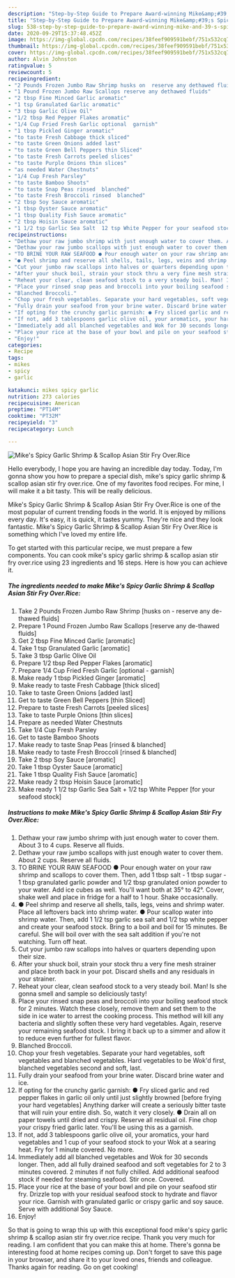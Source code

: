 ```yaml
---
description: "Step-by-Step Guide to Prepare Award-winning Mike&amp;#39;s Spicy Garlic Shrimp &amp;amp; Scallop Asian Stir Fry Over.Rice"
title: "Step-by-Step Guide to Prepare Award-winning Mike&amp;#39;s Spicy Garlic Shrimp &amp;amp; Scallop Asian Stir Fry Over.Rice"
slug: 538-step-by-step-guide-to-prepare-award-winning-mike-and-39-s-spicy-garlic-shrimp-and-amp-scallop-asian-stir-fry-overrice
date: 2020-09-29T15:37:48.452Z
image: https://img-global.cpcdn.com/recipes/38feef909591bebf/751x532cq70/mikes-spicy-garlic-shrimp-scallop-asian-stir-fry-overrice-recipe-main-photo.jpg
thumbnail: https://img-global.cpcdn.com/recipes/38feef909591bebf/751x532cq70/mikes-spicy-garlic-shrimp-scallop-asian-stir-fry-overrice-recipe-main-photo.jpg
cover: https://img-global.cpcdn.com/recipes/38feef909591bebf/751x532cq70/mikes-spicy-garlic-shrimp-scallop-asian-stir-fry-overrice-recipe-main-photo.jpg
author: Alvin Johnston
ratingvalue: 5
reviewcount: 5
recipeingredient:
- "2 Pounds Frozen Jumbo Raw Shrimp husks on  reserve any dethawed fluids"
- "1 Pound Frozen Jumbo Raw Scallops reserve any dethawed fluids"
- "2 tbsp Fine Minced Garlic aromatic"
- "1 tsp Granulated Garlic aromatic"
- "3 tbsp Garlic Olive Oil"
- "1/2 tbsp Red Pepper Flakes aromatic"
- "1/4 Cup Fried Fresh Garlic optional  garnish"
- "1 tbsp Pickled Ginger aromatic"
- "to taste Fresh Cabbage thick sliced"
- "to taste Green Onions added last"
- "to taste Green Bell Peppers thin Sliced"
- "to taste Fresh Carrots peeled slices"
- "to taste Purple Onions thin slices"
- "as needed Water Chestnuts"
- "1/4 Cup Fresh Parsley"
- "to taste Bamboo Shoots"
- "to taste Snap Peas rinsed  blanched"
- "to taste Fresh Broccoli rinsed  blanched"
- "2 tbsp Soy Sauce aromatic"
- "1 tbsp Oyster Sauce aromatic"
- "1 tbsp Quality Fish Sauce aromatic"
- "2 tbsp Hoisin Sauce aromatic"
- "1 1/2 tsp Garlic Sea Salt  12 tsp White Pepper for your seafood stock"
recipeinstructions:
- "Dethaw your raw jumbo shrimp with just enough water to cover them. About 3 to 4 cups. Reserve all fluids."
- "Dethaw your raw jumbo scallops with just enough water to cover them. About 2 cups. Reserve all fluids."
- "TO BRINE YOUR RAW SEAFOOD ● Pour enough water on your raw shrimp and scallops to cover them. Then, add 1 tbsp salt - 1 tbsp sugar - 1 tbsp granulated garlic powder and 1/2 tbsp granulated onion powder to your water. Add ice cubes as well. You&#39;ll want both at 35° to 42°. Cover, shake well and place in fridge for a half to 1 hour. Shake occasionally."
- "● Peel shrimp and reserve all shells, tails, legs, veins and shrimp water. Place all leftovers back into shrimp water. ● Pour scallop water into shrimp water. Then, add 1 1/2 tsp garlic sea salt and 1/2 tsp white pepper and create your seafood stock. Bring to a boil and boil for 15 minutes. Be careful. She will boil over with the sea salt addition if you&#39;re not watching. Turn off heat."
- "Cut your jumbo raw scallops into halves or quarters depending upon their size."
- "After your shuck boil, strain your stock thru a very fine mesh strainer and place broth back in your pot. Discard shells and any residuals in your strainer."
- "Reheat your clear, clean seafood stock to a very steady boil. Man! Is she gonna smell and sample so deliciously tasty!"
- "Place your rinsed snap peas and broccoli into your boiling seafood stock for 2 minutes. Watch these closely, remove them and set them to the side in ice water to arrest the cooking process. This method will kill any bacteria and slightly soften these very hard vegetables. Again, reserve your remaining seafood stock. I bring it back up to a simmer and allow it to reduce even further for fullest flavor."
- "Blanched Broccoli."
- "Chop your fresh vegetables. Separate your hard vegetables, soft vegetables and blanched vegetables. Hard vegetables to be Wok&#39;d first, blanched vegetables second and soft, last."
- "Fully drain your seafood from your brine water. Discard brine water and ice."
- "If opting for the crunchy garlic garnish: ● Fry sliced garlic and red pepper flakes in garlic oil only until just slightly browned [before frying your hard vegetables] Anything darker will create a seriously bitter taste that will ruin your entire dish. So, watch it very closely. ● Drain all on paper towels until dried and crispy. Reserve all residual oil. Fine chop your crispy fried garlic later. You&#39;ll be using this as a garnish."
- "If not, add 3 tablespoons garlic olive oil, your aromatics, your hard vegetables and 1 cup of your seafood stock to your Wok at a searing heat. Fry for 1 minute covered. No more."
- "Immediately add all blanched vegetables and Wok for 30 seconds longer. Then, add all fully drained seafood and soft vegetables for 2 to 3 minutes covered. 2 minutes if not fully chilled. Add additional seafood stock if needed for steaming seafood. Stir once. Covered."
- "Place your rice at the base of your bowl and pile on your seafood stir fry. Drizzle top with your residual seafood stock to hydrate and flavor your rice. Garnish with granulated garlic or crispy garlic and soy sauce. Serve with additional Soy Sauce."
- "Enjoy!"
categories:
- Recipe
tags:
- mikes
- spicy
- garlic

katakunci: mikes spicy garlic 
nutrition: 273 calories
recipecuisine: American
preptime: "PT14M"
cooktime: "PT32M"
recipeyield: "3"
recipecategory: Lunch

---
```



![Mike&#39;s Spicy Garlic Shrimp &amp; Scallop Asian Stir Fry Over.Rice](https://img-global.cpcdn.com/recipes/38feef909591bebf/751x532cq70/mikes-spicy-garlic-shrimp-scallop-asian-stir-fry-overrice-recipe-main-photo.jpg)

Hello everybody, I hope you are having an incredible day today. Today, I'm gonna show you how to prepare a special dish, mike&#39;s spicy garlic shrimp &amp; scallop asian stir fry over.rice. One of my favorites food recipes. For mine, I will make it a bit tasty. This will be really delicious.

Mike&#39;s Spicy Garlic Shrimp &amp; Scallop Asian Stir Fry Over.Rice is one of the most popular of current trending foods in the world. It is enjoyed by millions every day. It's easy, it is quick, it tastes yummy. They're nice and they look fantastic. Mike&#39;s Spicy Garlic Shrimp &amp; Scallop Asian Stir Fry Over.Rice is something which I've loved my entire life.




To get started with this particular recipe, we must prepare a few components. You can cook mike&#39;s spicy garlic shrimp &amp; scallop asian stir fry over.rice using 23 ingredients and 16 steps. Here is how you can achieve it.

<!--inarticleads1-->

##### The ingredients needed to make Mike&#39;s Spicy Garlic Shrimp &amp; Scallop Asian Stir Fry Over.Rice:

1. Take 2 Pounds Frozen Jumbo Raw Shrimp [husks on - reserve any de-thawed fluids]
1. Prepare 1 Pound Frozen Jumbo Raw Scallops [reserve any de-thawed fluids]
1. Get 2 tbsp Fine Minced Garlic [aromatic]
1. Take 1 tsp Granulated Garlic [aromatic]
1. Take 3 tbsp Garlic Olive Oil
1. Prepare 1/2 tbsp Red Pepper Flakes [aromatic]
1. Prepare 1/4 Cup Fried Fresh Garlic [optional - garnish]
1. Make ready 1 tbsp Pickled Ginger [aromatic]
1. Make ready to taste Fresh Cabbage [thick sliced]
1. Take to taste Green Onions [added last]
1. Get to taste Green Bell Peppers [thin Sliced]
1. Prepare to taste Fresh Carrots [peeled slices]
1. Take to taste Purple Onions [thin slices]
1. Prepare as needed Water Chestnuts
1. Take 1/4 Cup Fresh Parsley
1. Get to taste Bamboo Shoots
1. Make ready to taste Snap Peas [rinsed &amp; blanched]
1. Make ready to taste Fresh Broccoli [rinsed &amp; blanched]
1. Take 2 tbsp Soy Sauce [aromatic]
1. Take 1 tbsp Oyster Sauce [aromatic]
1. Take 1 tbsp Quality Fish Sauce [aromatic]
1. Make ready 2 tbsp Hoisin Sauce [aromatic]
1. Make ready 1 1/2 tsp Garlic Sea Salt + 1/2 tsp White Pepper [for your seafood stock]




<!--inarticleads2-->

##### Instructions to make Mike&#39;s Spicy Garlic Shrimp &amp; Scallop Asian Stir Fry Over.Rice:

1. Dethaw your raw jumbo shrimp with just enough water to cover them. About 3 to 4 cups. Reserve all fluids.
1. Dethaw your raw jumbo scallops with just enough water to cover them. About 2 cups. Reserve all fluids.
1. TO BRINE YOUR RAW SEAFOOD ● Pour enough water on your raw shrimp and scallops to cover them. Then, add 1 tbsp salt - 1 tbsp sugar - 1 tbsp granulated garlic powder and 1/2 tbsp granulated onion powder to your water. Add ice cubes as well. You&#39;ll want both at 35° to 42°. Cover, shake well and place in fridge for a half to 1 hour. Shake occasionally.
1. ● Peel shrimp and reserve all shells, tails, legs, veins and shrimp water. Place all leftovers back into shrimp water. ● Pour scallop water into shrimp water. Then, add 1 1/2 tsp garlic sea salt and 1/2 tsp white pepper and create your seafood stock. Bring to a boil and boil for 15 minutes. Be careful. She will boil over with the sea salt addition if you&#39;re not watching. Turn off heat.
1. Cut your jumbo raw scallops into halves or quarters depending upon their size.
1. After your shuck boil, strain your stock thru a very fine mesh strainer and place broth back in your pot. Discard shells and any residuals in your strainer.
1. Reheat your clear, clean seafood stock to a very steady boil. Man! Is she gonna smell and sample so deliciously tasty!
1. Place your rinsed snap peas and broccoli into your boiling seafood stock for 2 minutes. Watch these closely, remove them and set them to the side in ice water to arrest the cooking process. This method will kill any bacteria and slightly soften these very hard vegetables. Again, reserve your remaining seafood stock. I bring it back up to a simmer and allow it to reduce even further for fullest flavor.
1. Blanched Broccoli.
1. Chop your fresh vegetables. Separate your hard vegetables, soft vegetables and blanched vegetables. Hard vegetables to be Wok&#39;d first, blanched vegetables second and soft, last.
1. Fully drain your seafood from your brine water. Discard brine water and ice.
1. If opting for the crunchy garlic garnish: ● Fry sliced garlic and red pepper flakes in garlic oil only until just slightly browned [before frying your hard vegetables] Anything darker will create a seriously bitter taste that will ruin your entire dish. So, watch it very closely. ● Drain all on paper towels until dried and crispy. Reserve all residual oil. Fine chop your crispy fried garlic later. You&#39;ll be using this as a garnish.
1. If not, add 3 tablespoons garlic olive oil, your aromatics, your hard vegetables and 1 cup of your seafood stock to your Wok at a searing heat. Fry for 1 minute covered. No more.
1. Immediately add all blanched vegetables and Wok for 30 seconds longer. Then, add all fully drained seafood and soft vegetables for 2 to 3 minutes covered. 2 minutes if not fully chilled. Add additional seafood stock if needed for steaming seafood. Stir once. Covered.
1. Place your rice at the base of your bowl and pile on your seafood stir fry. Drizzle top with your residual seafood stock to hydrate and flavor your rice. Garnish with granulated garlic or crispy garlic and soy sauce. Serve with additional Soy Sauce.
1. Enjoy!




So that is going to wrap this up with this exceptional food mike&#39;s spicy garlic shrimp &amp; scallop asian stir fry over.rice recipe. Thank you very much for reading. I am confident that you can make this at home. There's gonna be interesting food at home recipes coming up. Don't forget to save this page in your browser, and share it to your loved ones, friends and colleague. Thanks again for reading. Go on get cooking!
